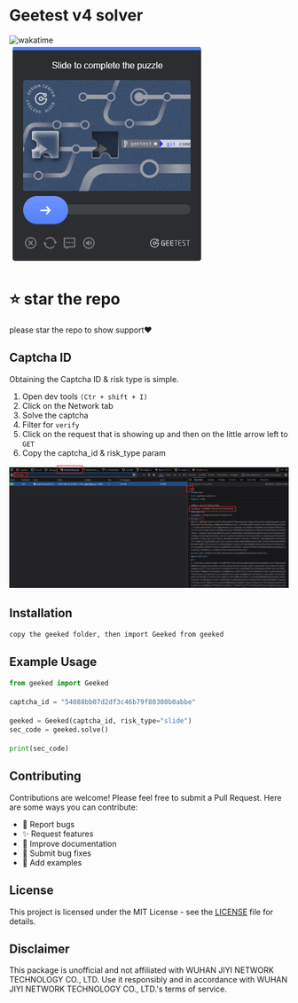 # Geetest v4 solver
<div>
    <img src="https://wakatime.com/badge/user/839267df-3912-44c6-97f4-9e3f0425b716/project/f6428644-935c-4ab9-82ab-fb782b33935a.svg" alt="wakatime">
    <br>
    <img src="assets/slide.png">
</div>

# ⭐️ star the repo
please star the repo to show support❤️


## Captcha ID
Obtaining the Captcha ID & risk type is simple.
1. Open dev tools `(Ctr + shift + I)`
2. Click on the Network tab
3. Solve the captcha
4. Filter for `verify`
5. Click on the request that is showing up and then on the little arrow left to `GET`
6. Copy the captcha_id & risk_type param

![Captcha Id](assets/captcha_id.png)

## Installation
```
copy the geeked folder, then import Geeked from geeked
```

## Example Usage

```python
from geeked import Geeked

captcha_id = "54088bb07d2df3c46b79f80300b0abbe"

geeked = Geeked(captcha_id, risk_type="slide")
sec_code = geeked.solve()

print(sec_code)
```

## Contributing

Contributions are welcome! Please feel free to submit a Pull Request. Here are some ways you can contribute:

- 🐛 Report bugs
- ✨ Request features
- 📝 Improve documentation
- 🔧 Submit bug fixes
- 🎨 Add examples

## License

This project is licensed under the MIT License - see the [LICENSE](LICENSE) file for details.

## Disclaimer

This package is unofficial and not affiliated with WUHAN JIYI NETWORK TECHNOLOGY CO., LTD. Use it responsibly and in accordance with WUHAN JIYI NETWORK TECHNOLOGY CO., LTD.'s terms of service.
